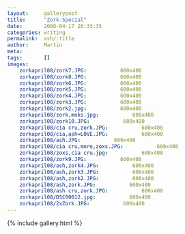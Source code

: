 ```yaml
---
layout:     gallerypost
title:      "Zork-Special"
date:       2008-04-17 20:33:35
categories: writing
permalink:  ash/:title
author:     Martin
meta:
tags:       []
images:
    zorkapril08/zork7.JPG:           600x400
    zorkapril08/zork8.JPG:           600x400
    zorkapril08/zork6.JPG:           600x400
    zorkapril08/zork5.JPG:           600x400
    zorkapril08/zork4.JPG:           600x400
    zorkapril08/zork3.JPG:           600x400
    zorkapril08/zork2.jpg:           600x400
    zorkapril08/zork,moks.jpg:           600x400
    zorkapril08/zork10.JPG:           600x400
    zorkapril08/cia cru,zork.JPG:           600x400
    zorkapril08/cia,ash=LOVE.JPG:           600x400
    zorkapril08/ash.JPG:           600x400
    zorkapril08/cia cru,more,zoxs.JPG:           600x400
    zorkapril08/zoxs,cia cru.jpg:           600x400
    zorkapril08/zork9.JPG:           600x400
    zorkapril08/ash,zork4.JPG:           600x400
    zorkapril08/ash,zork3.JPG:           600x400
    zorkapril08/ash,zork2.JPG:           600x400
    zorkapril08/ash,zork.JPG:           600x400
    zorkapril08/ash cru,zork.JPG:           600x400
    zorkapril08/DSC00012.jpg:           600x400
    zorkapril08/2xZork.JPG:           600x400
---
```


{% include gallery.html %}
